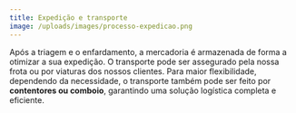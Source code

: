 ```yaml
---
title: Expedição e transporte
image: /uploads/images/processo-expedicao.png
---
```


Após a triagem e o enfardamento, a mercadoria é armazenada de forma a otimizar a sua expedição. O transporte pode ser assegurado pela nossa frota ou por viaturas dos nossos clientes. Para maior flexibilidade, dependendo da necessidade, o transporte também pode ser feito por **contentores ou comboio**, garantindo uma solução logística completa e eficiente.
